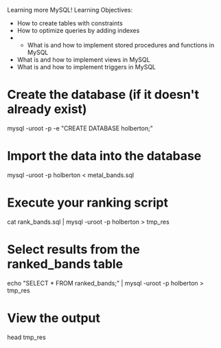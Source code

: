 Learning more MySQL!
Learning Objectives:

- How to create tables with constraints
- How to optimize queries by adding indexes
- - What is and how to implement stored procedures and functions in MySQL
- What is and how to implement views in MySQL
- What is and how to implement triggers in MySQL


# Create the database (if it doesn't already exist)
mysql -uroot -p -e "CREATE DATABASE holberton;"

# Import the data into the database
mysql -uroot -p holberton < metal_bands.sql

# Execute your ranking script
cat rank_bands.sql | mysql -uroot -p holberton > tmp_res

# Select results from the ranked_bands table
echo "SELECT * FROM ranked_bands;" | mysql -uroot -p holberton > tmp_res

# View the output
head tmp_res
